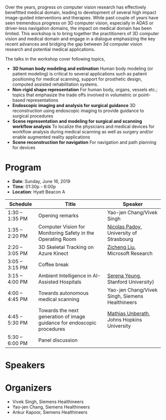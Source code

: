 Over the years, progress on computer vision research has effectively benefitted medical domain, leading to development of several high impact image-guided interventions and therapies. While past couple of years have seen tremendous progress on 3D computer vision, especially in ADAS or driver-less navigation domains, the impact on medical domain has been limited. This workshop is to bring together the practitioners of 3D computer vision and medical domain and engage in a dialogue emphasizing the key recent advances and bridging the gap between 3d computer vision research and potential medical applications. 

The talks in the workshop cover following topics,
- **3D human body modeling and estimation**
Human body modeling (or patient modeling) is critical to several applications such as patient positioning for medical scanning, support for prosthetic design, computed assisted rehabilitation systems.
- **Non-rigid shape representation**
For human body, organs, vessels etc.; topics that emphasize the trade offs involved in volumetric or point-based representations
- **Endoscopic imaging and analysis for surgical guidance**
3D reconstruction using endoscopic imaging to provide guidance to surgical procedures
- **Scene representation and modeling for surgical and scanning workflow analysis** To localize the physicians and medical devices for workflow analysis during medical scanning as well as surgery and/or enable augmented reality applications
- **Scene reconstruction for navigation**
For navigation and path planning for devices

# Program
 
- **Date**: Sunday, June 16, 2019
- **Time**: 01:30p - 6:00p
- **Location**: Hyatt Beacon A

| Schedule        | Title         | Speaker       |
| --------------- | ------------- | ------------- |
| 1:30 – 1:35 PM  | Opening remarks  | Yao-jen Chang/Vivek Singh|
| 1:35 – 2:20 PM  | Computer Vision for Monitoring Safety in the Operating Room  | [Nicolas Padoy](http://camma.u-strasbg.fr/npadoy),  University of Strasbourg |
| 2:20 – 3:05 PM  | 3D Skeletal Tracking on Azure Kinect  | [Zicheng Liu](https://www.microsoft.com/en-us/research/people/zliu/), Microsoft Research |
| 3:05 – 3:15 PM  | Coffee break | 
| 3:15 – 4:00 PM  | Ambient Intelligence in AI-Assisted Hospitals | [Serena Yeung](http://ai.stanford.edu/~syyeung/), Stanford University)  |
| 4:00 – 4:45 PM  | Towards autonomous medical scanning | Yao-jen Chang/Vivek Singh, Siemens Healthineers |
| 4:45 – 5:30 PM  | Towards the next generation of image guidance for endoscopic procedures | [Mathias Unberath](https://www.cs.jhu.edu/faculty/mathias-unberath/), Johns Hopkins University |
| 5:30 – 6:00 PM  | Panel discussion |

# Speakers

# Organizers
- Vivek Singh, Siemens Healthineers
- Yao-jen Chang, Siemens Healthineers
- Ankur Kapoor, Siemens Healthineers
